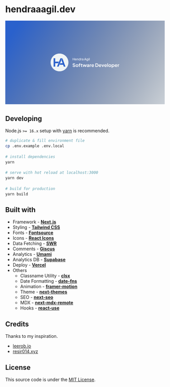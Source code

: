 # hendraaagil.dev

[![Open Graph Image](public/og-image.png)](https://hendraaagil.dev)

## Developing

Node.js `>= 16.x` setup with [yarn](https://yarnpkg.com/) is recommended.

```bash
# duplicate & fill environment file
cp .env.example .env.local

# install dependencies
yarn

# serve with hot reload at localhost:3000
yarn dev

# build for production
yarn build
```

## Built with

- Framework - [**Next.js**](https://nextjs.org/)
- Styling - [**Tailwind CSS**](https://tailwindcss.com/)
- Fonts - [**Fontsource**](https://fontsource.org/)
- Icons - [**React Icons**](https://github.com/react-icons/react-icons)
- Data Fetching - [**SWR**](https://swr.vercel.app/)
- Comments - [**Giscus**](https://github.com/giscus/giscus)
- Analytics - [**Umami**](https://umami.is/)
- Analytics DB - [**Supabase**](https://supabase.com/)
- Deploy - [**Vercel**](https://vercel.com/)
- Others
  - Classname Utility - [**clsx**](https://github.com/lukeed/clsx)
  - Date Formatting - [**date-fns**](https://github.com/date-fns/date-fns)
  - Animation - [**framer-motion**](https://github.com/framer/motion)
  - Theme - [**next-themes**](https://github.com/pacocoursey/next-themes)
  - SEO - [**next-seo**](https://github.com/garmeeh/next-seo)
  - MDX - [**next-mdx-remote**](https://github.com/hashicorp/next-mdx-remote)
  - Hooks - [**react-use**](https://github.com/streamich/react-use)

## Credits

Thanks to my inspiration.

- [leerob.io](https://leerob.io/)
- [resir014.xyz](https://resir014.xyz/)

## License

This source code is under the [MIT License](LICENSE).
